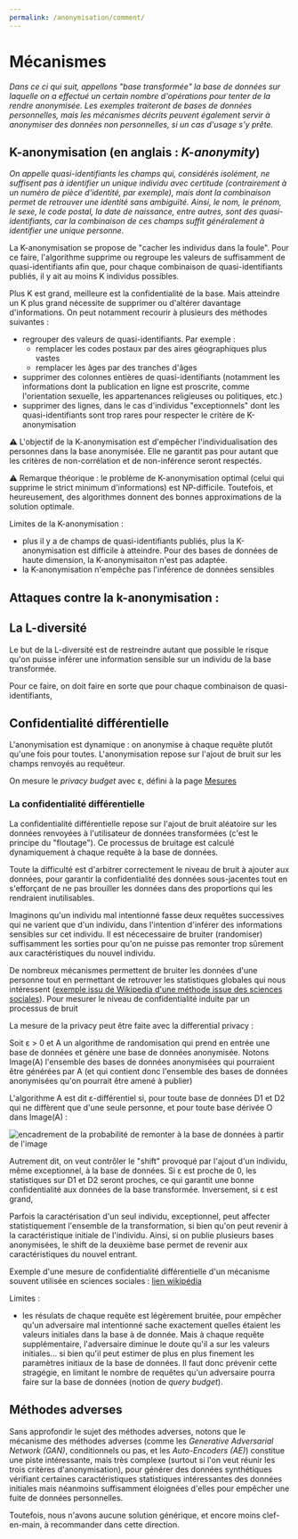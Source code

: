 ```yaml
---
permalink: /anonymisation/comment/
---
```


# Mécanismes

_Dans ce ci qui suit, appellons "base transformée" la base de données sur laquelle on a effectué un certain nombre d'opérations pour tenter de la rendre anonymisée. Les exemples traiteront de bases de données personnelles, mais les mécanismes décrits peuvent également servir à anonymiser des données non personnelles, si un cas d'usage s'y prête._


## K-anonymisation (en anglais : _K-anonymity_)

_On appelle quasi-identifiants les champs qui, considérés isolément, ne suffisent pas à identifier un unique individu avec certitude (contrairement à un numéro de pièce d'identité, par exemple), mais dont la combinaison permet de retrouver une identité sans ambiguïté. Ainsi, le nom, le prénom, le sexe, le code postal, la date de naissance, entre autres, sont des quasi-identifiants, car la combinaison de ces champs suffit généralement à identifier une unique personne._

La K-anonymisation se propose de "cacher les individus dans la foule". Pour ce faire, l'algorithme supprime ou regroupe les valeurs de suffisamment de quasi-identifiants afin que, pour chaque combinaison de quasi-identifiants publiés, il y ait au moins K individus possibles.

Plus K est grand, meilleure est la confidentialité de la base. Mais atteindre un K plus grand nécessite de supprimer ou d'altérer davantage d'informations. On peut notamment recourir à plusieurs des méthodes suivantes :
- regrouper des valeurs de quasi-identifiants. Par exemple :
    * remplacer les codes postaux par des aires géographiques plus vastes
    * remplacer les âges par des tranches d'âges
- supprimer des colonnes entières de quasi-identifiants (notamment les informations dont la publication en ligne est proscrite, comme l'orientation sexuelle, les appartenances religieuses ou politiques, etc.)
- supprimer des lignes, dans le cas d'individus "exceptionnels" dont les quasi-identifiants sont trop rares pour respecter le critère de K-anonymisation 

:warning: L'objectif de la K-anonymisation est d'empêcher l'individualisation des personnes dans la base anonymisée. Elle ne garantit pas pour autant que les critères de non-corrélation et de non-inférence seront respectés.

:warning: Remarque théorique : le problème de K-anonymisation optimal (celui qui supprime le strict minimum d'informations) est NP-difficile. Toutefois, et heureusement, des algorithmes donnent des bonnes approximations de la solution optimale.


Limites de la K-anonymisation :
- plus il y a de champs de quasi-identifiants publiés, plus la K-anonymisation est difficile à atteindre. Pour des bases de données de haute dimension, la K-anonymisaiton n'est pas adaptée.
- la K-anonymisation n'empêche pas l'inférence de données sensibles

Attaques contre la k-anonymisation : 
- 

## La L-diversité

Le but de la L-diversité est de restreindre autant que possible le risque qu'on puisse inférer une information sensible sur un individu de la base transformée.

Pour ce faire, on doit faire en sorte que pour chaque combinaison de quasi-identifiants, 

## Confidentialité différentielle

L'anonymisation est dynamique : on anonymise à chaque requête plutôt qu'une fois pour toutes. L'anonymisation repose sur l'ajout de bruit sur les champs renvoyés au requêteur.

On mesure le _privacy budget_ avec ε, défini à la page [Mesures](3-mesures.md)


### La confidentialité différentielle

La confidentialité différentielle repose sur l'ajout de bruit aléatoire sur les données renvoyées à l'utilisateur de données transformées (c'est le principe du "floutage"). Ce processus de bruitage est calculé dynamiquement à chaque requête à la base de données.

Toute la difficulté est d'arbitrer correctement le niveau de bruit à ajouter aux données, pour garantir la confidentialité des données sous-jacentes tout en s'efforçant de ne pas brouiller les données dans des proportions qui les rendraient inutilisables. 

Imaginons qu'un individu mal intentionné fasse deux requêtes successives qui ne varient que d'un individu, dans l'intention d'inférer des informations sensibles sur cet individu. Il est nécecessaire de bruiter (randomiser) suffisamment les sorties pour qu'on ne puisse pas remonter trop sûrement aux caractéristiques du nouvel individu. 

De nombreux mécanismes permettent de bruiter les données d'une personne tout en permettant de retrouver les statistiques globales qui nous intéressent ([exemple issu de Wikipedia d'une méthode issue des sciences sociales](https://fr.wikipedia.org/wiki/Confidentialit%C3%A9_diff%C3%A9rentielle#Illustration)). Pour mesurer le niveau de confidentialité induite par un processus de bruit 

La mesure de la privacy peut être faite avec la differential privacy :

Soit ε > 0 et A un algorithme de randomisation qui prend en entrée une base de données et génère une base de données anonymisée. Notons Image(A) l'ensemble des bases de données anonymisées qui pourraient être générées par A (et qui contient donc l'ensemble des bases de données anonymisées qu'on pourrait être amené à publier)

L'algorithme A est dit ε-différentiel si, pour toute base de données  D1 et D2 qui ne diffèrent que d'une seule personne, et pour toute base dérivée O dans Image(A) :

![encadrement de la probabilité de remonter à la base de données à partir de l'image](images/formule-confidentialité.png)

Autrement dit, on veut contrôler le "shift" provoqué par l'ajout d'un individu, même exceptionnel, à la base de données. Si ε est proche de 0, les statistiques sur D1 et D2 seront proches, ce qui garantit une bonne confidentialité aux données de la base transformée. Inversement, si ε est grand, 

Parfois la caractérisation d'un seul individu, exceptionnel, peut affecter statistiquement l'ensemble de la transformation, si bien qu'on peut revenir à la caractéristique initiale de l'individu.
Ainsi, si on publie plusieurs bases anonymisées, le shift de la deuxième base permet de revenir aux caractéristiques du nouvel entrant.

Exemple d'une mesure de confidentialité différentielle d'un mécanisme souvent utilisée en sciences sociales : [lien wikipédia](https://fr.wikipedia.org/wiki/Confidentialit%C3%A9_diff%C3%A9rentielle#Illustration)


Limites :
- les résulats de chaque requête est légèrement bruitée, pour empêcher qu'un adversaire mal intentionné sache exactement quelles étaient les valeurs initiales dans la base à de donnée. Mais à chaque requête supplémentaire, l'adversaire diminue le doute qu'il a sur les valeurs initiales... si bien qu'il peut estimer de plus en plus finement les paramètres initiaux de la base de données. Il faut donc prévenir cette stragégie, en limitant le nombre de requêtes qu'un adversaire pourra faire sur la base de données (notion de _query budget_). 

## Méthodes adverses

Sans approfondir le sujet des méthodes adverses, notons que le mécanisme des méthodes adverses (comme les _Generative Adversarial Network (GAN)_, conditionnels ou pas, et les _Auto-Encoders (AE)_) constitue une piste intéressante, mais très complexe (surtout si l'on veut réunir les trois critères d'anonymisation), pour générer des données synthétiques vérifiant certaines caractéristiques statistiques intéressantes des données initiales mais néanmoins suffisamment éloignées d'elles pour empêcher une fuite de données personnelles.

Toutefois, nous n'avons aucune solution générique, et encore moins clef-en-main, à recommander dans cette direction.